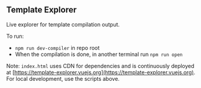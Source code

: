 ## Template Explorer

Live explorer for template compilation output.

To run:

- `npm run dev-compiler` in repo root
- When the compilation is done, in another terminal run `npm run open`

Note: `index.html` uses CDN for dependencies and is continuously deployed at [https://template-explorer.vuejs.org](https://template-explorer.vuejs.org). For local development, use the scripts above.
